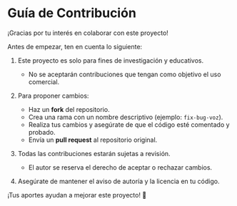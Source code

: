 # Guía de Contribución

¡Gracias por tu interés en colaborar con este proyecto!

Antes de empezar, ten en cuenta lo siguiente:

1. Este proyecto es solo para fines de investigación y educativos.  
   - No se aceptarán contribuciones que tengan como objetivo el uso comercial.  

2. Para proponer cambios:  
   - Haz un **fork** del repositorio.  
   - Crea una rama con un nombre descriptivo (ejemplo: `fix-bug-voz`).  
   - Realiza tus cambios y asegúrate de que el código esté comentado y probado.  
   - Envía un **pull request** al repositorio original.  

3. Todas las contribuciones estarán sujetas a revisión.  
   - El autor se reserva el derecho de aceptar o rechazar cambios.  

4. Asegúrate de mantener el aviso de autoría y la licencia en tu código.  

¡Tus aportes ayudan a mejorar este proyecto! 🚀
